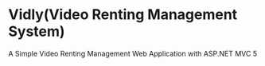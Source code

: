# Vidly(Video Renting Management System)
A Simple Video Renting Management Web Application with ASP.NET MVC 5 
